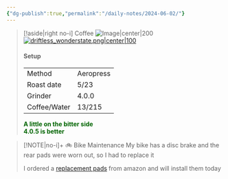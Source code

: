 ```yaml
---
{"dg-publish":true,"permalink":"/daily-notes/2024-06-02/"}
---
```


> [!aside|right no-i] Coffee
> ![Image|center|200](https://www.worldatlas.com/r/w1200/upload/12/f8/83/coffee-cup.jpg)
> [![driftless_wonderstate.png|center|100](/img/user/images/driftless_wonderstate.png)](https://wonderstate.com/products/organic-driftless-3)
> #### Setup
> |  |  |
> | ---- | ---- |
> | Method | Aeropress |
> | Roast date | 5/23 |
> | Grinder | 4.0.0 |
> | Coffee/Water | 13/215 |
> 
> <font style="color:darkgreen">**A little on the bitter side<br>4.0.5 is better**</font>

> [!NOTE|no-i]+ 🚲 Bike Maintenance 
> My bike has a disc brake and the rear pads were worn out, so I had to replace it
> 
> I ordered a [replacement pads](https://www.amazon.com/dp/B07RWHMW79?th=1) from amazon and will install them today


